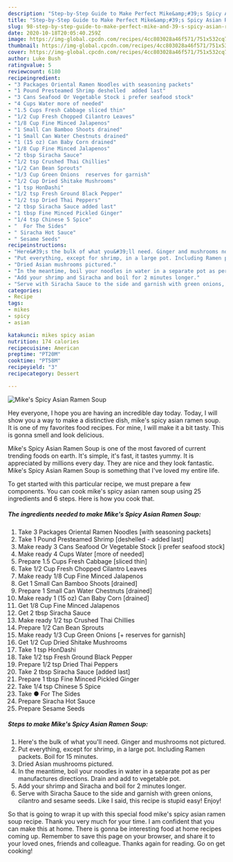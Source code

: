 ```yaml
---
description: "Step-by-Step Guide to Make Perfect Mike&amp;#39;s Spicy Asian Ramen Soup"
title: "Step-by-Step Guide to Make Perfect Mike&amp;#39;s Spicy Asian Ramen Soup"
slug: 98-step-by-step-guide-to-make-perfect-mike-and-39-s-spicy-asian-ramen-soup
date: 2020-10-18T20:05:40.259Z
image: https://img-global.cpcdn.com/recipes/4cc803028a46f571/751x532cq70/mikes-spicy-asian-ramen-soup-recipe-main-photo.jpg
thumbnail: https://img-global.cpcdn.com/recipes/4cc803028a46f571/751x532cq70/mikes-spicy-asian-ramen-soup-recipe-main-photo.jpg
cover: https://img-global.cpcdn.com/recipes/4cc803028a46f571/751x532cq70/mikes-spicy-asian-ramen-soup-recipe-main-photo.jpg
author: Luke Bush
ratingvalue: 5
reviewcount: 6180
recipeingredient:
- "3 Packages Oriental Ramen Noodles with seasoning packets"
- "1 Pound Presteamed Shrimp deshelled  added last"
- "3 Cans Seafood Or Vegetable Stock i prefer seafood stock"
- "4 Cups Water more of needed"
- "1.5 Cups Fresh Cabbage sliced thin"
- "1/2 Cup Fresh Chopped Cilantro Leaves"
- "1/8 Cup Fine Minced Jalapenos"
- "1 Small Can Bamboo Shoots drained"
- "1 Small Can Water Chestnuts drained"
- "1 (15 oz) Can Baby Corn drained"
- "1/8 Cup Fine Minced Jalapenos"
- "2 tbsp Siracha Sauce"
- "1/2 tsp Crushed Thai Chillies"
- "1/2 Can Bean Sprouts"
- "1/3 Cup Green Onions  reserves for garnish"
- "1/2 Cup Dried Shitake Mushrooms"
- "1 tsp HonDashi"
- "1/2 tsp Fresh Ground Black Pepper"
- "1/2 tsp Dried Thai Peppers"
- "2 tbsp Siracha Sauce added last"
- "1 tbsp Fine Minced Pickled Ginger"
- "1/4 tsp Chinese 5 Spice"
- "  For The Sides"
- " Siracha Hot Sauce"
- " Sesame Seeds"
recipeinstructions:
- "Here&#39;s the bulk of what you&#39;ll need. Ginger and mushrooms not pictured."
- "Put everything, except for shrimp, in a large pot. Including Ramen packets. Boil for 15 minutes."
- "Dried Asian mushrooms pictured."
- "In the meantime, boil your noodles in water in a separate pot as per manufactures directions. Drain and add to vegetable pot."
- "Add your shrimp and Siracha and boil for 2 minutes longer."
- "Serve with Siracha Sauce to the side and garnish with green onions, cilantro and sesame seeds. Like I said, this recipe is stupid easy! Enjoy!"
categories:
- Recipe
tags:
- mikes
- spicy
- asian

katakunci: mikes spicy asian 
nutrition: 174 calories
recipecuisine: American
preptime: "PT20M"
cooktime: "PT58M"
recipeyield: "3"
recipecategory: Dessert

---
```



![Mike&#39;s Spicy Asian Ramen Soup](https://img-global.cpcdn.com/recipes/4cc803028a46f571/751x532cq70/mikes-spicy-asian-ramen-soup-recipe-main-photo.jpg)

Hey everyone, I hope you are having an incredible day today. Today, I will show you a way to make a distinctive dish, mike&#39;s spicy asian ramen soup. It is one of my favorites food recipes. For mine, I will make it a bit tasty. This is gonna smell and look delicious.



Mike&#39;s Spicy Asian Ramen Soup is one of the most favored of current trending foods on earth. It's simple, it's fast, it tastes yummy. It is appreciated by millions every day. They are nice and they look fantastic. Mike&#39;s Spicy Asian Ramen Soup is something that I've loved my entire life.


To get started with this particular recipe, we must prepare a few components. You can cook mike&#39;s spicy asian ramen soup using 25 ingredients and 6 steps. Here is how you cook that.

<!--inarticleads1-->

##### The ingredients needed to make Mike&#39;s Spicy Asian Ramen Soup:

1. Take 3 Packages Oriental Ramen Noodles [with seasoning packets]
1. Take 1 Pound Presteamed Shrimp [deshelled - added last]
1. Make ready 3 Cans Seafood Or Vegetable Stock [i prefer seafood stock]
1. Make ready 4 Cups Water [more of needed]
1. Prepare 1.5 Cups Fresh Cabbage [sliced thin]
1. Take 1/2 Cup Fresh Chopped Cilantro Leaves
1. Make ready 1/8 Cup Fine Minced Jalapenos
1. Get 1 Small Can Bamboo Shoots [drained]
1. Prepare 1 Small Can Water Chestnuts [drained]
1. Make ready 1 (15 oz) Can Baby Corn [drained]
1. Get 1/8 Cup Fine Minced Jalapenos
1. Get 2 tbsp Siracha Sauce
1. Make ready 1/2 tsp Crushed Thai Chillies
1. Prepare 1/2 Can Bean Sprouts
1. Make ready 1/3 Cup Green Onions [+ reserves for garnish]
1. Get 1/2 Cup Dried Shitake Mushrooms
1. Take 1 tsp HonDashi
1. Take 1/2 tsp Fresh Ground Black Pepper
1. Prepare 1/2 tsp Dried Thai Peppers
1. Take 2 tbsp Siracha Sauce [added last]
1. Prepare 1 tbsp Fine Minced Pickled Ginger
1. Take 1/4 tsp Chinese 5 Spice
1. Take  ● For The Sides
1. Prepare  Siracha Hot Sauce
1. Prepare  Sesame Seeds




<!--inarticleads2-->

##### Steps to make Mike&#39;s Spicy Asian Ramen Soup:

1. Here&#39;s the bulk of what you&#39;ll need. Ginger and mushrooms not pictured.
1. Put everything, except for shrimp, in a large pot. Including Ramen packets. Boil for 15 minutes.
1. Dried Asian mushrooms pictured.
1. In the meantime, boil your noodles in water in a separate pot as per manufactures directions. Drain and add to vegetable pot.
1. Add your shrimp and Siracha and boil for 2 minutes longer.
1. Serve with Siracha Sauce to the side and garnish with green onions, cilantro and sesame seeds. Like I said, this recipe is stupid easy! Enjoy!




So that is going to wrap it up with this special food mike&#39;s spicy asian ramen soup recipe. Thank you very much for your time. I am confident that you can make this at home. There is gonna be interesting food at home recipes coming up. Remember to save this page on your browser, and share it to your loved ones, friends and colleague. Thanks again for reading. Go on get cooking!

